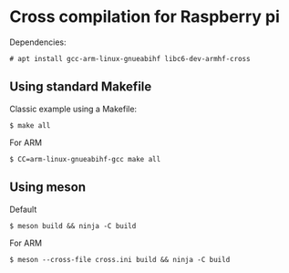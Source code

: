 # Cross compilation for Raspberry pi

Dependencies:
```console
# apt install gcc-arm-linux-gnueabihf libc6-dev-armhf-cross
```

## Using standard Makefile

Classic example using a Makefile:
```console
$ make all
```
For ARM
```console
$ CC=arm-linux-gnueabihf-gcc make all
```

## Using meson

Default
```console
$ meson build && ninja -C build
```

For ARM
```console
$ meson --cross-file cross.ini build && ninja -C build
```
